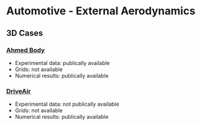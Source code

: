 # Automotive - External Aerodynamics

## 3D Cases


### [Ahmed Body](http://cfd.mace.manchester.ac.uk/ercoftac/doku.php?id=cases:case082)
* Experimental data: publically available
* Grids: not available
* Numerical results: publically available


### [DriveAir](https://www.mw.tum.de/en/aer/research-groups/automotive/drivaer/)
* Experimental data: not publically available
* Grids: not available
* Numerical results: publically available
